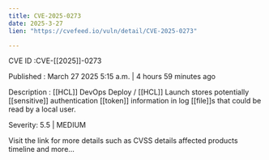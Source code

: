 ```yaml
---
title: CVE-2025-0273
date: 2025-3-27
lien: "https://cvefeed.io/vuln/detail/CVE-2025-0273"

---
```


CVE ID :CVE-[[2025]]-0273

Published :  March 27
2025
5:15 a.m. | 4 hours
59 minutes ago

Description : [[HCL]] DevOps Deploy / [[HCL]] Launch stores potentially [[sensitive]] authentication [[token]] information in log [[file]]s that could be read by a local user.

Severity: 5.5 | MEDIUM

Visit the link for more details
such as CVSS details
affected products
timeline
and more...
